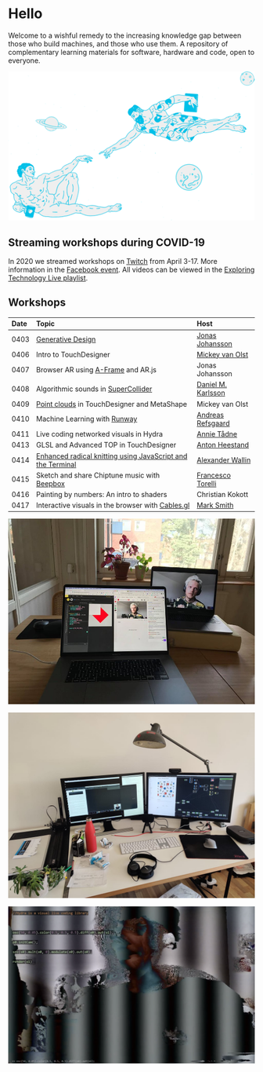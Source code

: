 # Hello

Welcome to a wishful remedy to the increasing knowledge gap between those who build machines, and those who use them. A repository of complementary learning materials for software, hardware and code, open to everyone.

![](.gitbook/assets/art-tech.png)

## Streaming workshops during COVID-19

In 2020 we streamed workshops on [Twitch](https://www.twitch.tv/exploringtechnology) from April 3-17. More information in the [Facebook event](https://www.facebook.com/events/524433344931172/). All videos can be viewed in the [Exploring Technology Live playlist](https://youtu.be/ZoaCwD4TLeI?list=PLUDp_pSeLkVSih5Ftqll9MTzgZ3IL5URq).

## Workshops

| Date | Topic | Host |
| :--- | :--- | :--- |
| 0403 | [Generative Design](learn/creative-coding/p5/background.md) | [Jonas Johansson](https://jonasjohansson.se/) |
| 0406 | Intro to TouchDesigner | [Mickey van Olst](https://mickeyvanolst.com/) |
| 0407 | Browser AR using [A-Frame](learn/mixed-reality-1/aframe/) and AR.js | Jonas Johansson |
| 0408 | Algorithmic sounds in [SuperCollider](learn/sound-production/supercollider.md) | [Daniel M. Karlsson](https://www.danielmkarlsson.com/) |
| 0409 | [Point clouds](learn/creative-coding/touchdesigner/point-clouds/) in TouchDesigner and MetaShape | Mickey van Olst |
| 0410 | Machine Learning with [Runway]() | [Andreas Refsgaard](https://andreasrefsgaard.dk/) |
| 0411 | Live coding networked visuals in Hydra | [Annie Tådne](https://tadne.se/) |
| 0413 | GLSL and Advanced TOP in TouchDesigner | [Anton Heestand](http://hexagons.net/) |
| 0414 | [Enhanced radical knitting using JavaScript and the Terminal](guides/enhanced-radical-knitting.md) | [Alexander Wallin](https://www.alexanderwallin.com/) |
| 0415 | Sketch and share Chiptune music with [Beepbox](learn/sound-production/beepbox/) | [Francesco Torelli](http://www.francescotorelli.it/) |
| 0416 | Painting by numbers: An intro to shaders | Christian Kokott |
| 0417 | Interactive visuals in the browser with [Cables.gl](https://cables.gl/) | [Mark Smith](https://undev.studio/) |

![Generative Design with Jonas Johansson](.gitbook/assets/92226066_855689188257013_2238644904383217664_o.jpg)

![Introduction to TouchDesigner with Mickey van Olst](.gitbook/assets/92564229_10158476225529459_7639208482557657088_o.jpg)

![Video synthesis in Hydra with Annie T&#xE5;dne](.gitbook/assets/hydra-workshop.png)

